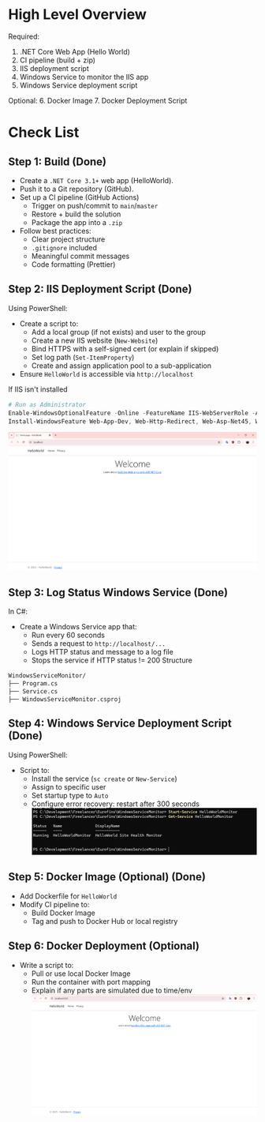 # High Level Overview
Required:
1. .NET Core Web App (Hello World)
2. CI pipeline (build + zip)
3. IIS deployment script
4. Windows Service to monitor the IIS app
5. Windows Service deployment script

Optional:
6. Docker Image
7. Docker Deployment Script

# Check List
## Step 1: Build (Done)
+ Create a `.NET Core 3.1+` web app (HelloWorld).
+ Push it to a Git repository (GitHub).
+ Set up a CI pipeline (GitHub Actions)
    - Trigger on push/commit to `main`/`master`
    - Restore + build the solution
    - Package the app into a `.zip`
+ Follow best practices:
    - Clear project structure
    - `.gitignore` included
    - Meaningful commit messages
    - Code formatting (Prettier)

## Step 2: IIS Deployment Script (Done)
Using PowerShell:
+ Create a script to:
    - Add a local group (if not exists) and user to the group
    - Create a new IIS website (`New-Website`)
    - Bind HTTPS with a self-signed cert (or explain if skipped)
    - Set log path (`Set-ItemProperty`)
    - Create and assign application pool to a sub-application
+ Ensure `HelloWorld` is accessible via `http://localhost`

If IIS isn't installed
```powershell
# Run as Administrator
Enable-WindowsOptionalFeature -Online -FeatureName IIS-WebServerRole -All
Install-WindowsFeature Web-App-Dev, Web-Http-Redirect, Web-Asp-Net45, Web-Net-Ext45
```
![alt text](image.png)

## Step 3: Log Status Windows Service (Done)
In C#:
+ Create a Windows Service app that:
    - Run every 60 seconds
    - Sends a request to `http://localhost/...`
    - Logs HTTP status and message to a log file
    - Stops the service if HTTP status != 200
Structure
```plaintext
WindowsServiceMonitor/
├── Program.cs
├── Service.cs
├── WindowsServiceMonitor.csproj
```

## Step 4: Windows Service Deployment Script (Done)
Using PowerShell:
+ Script to:
    - Install the service (`sc create` or `New-Service`)
    - Assign to specific user
    - Set startup type to `Auto`
    - Configure error recovery: restart after 300 seconds
![alt text](image-1.png)

## Step 5: Docker Image (Optional) (Done)
+ Add Dockerfile for `HelloWorld`
+ Modify CI pipeline to:
    - Build Docker Image
    - Tag and push to Docker Hub or local registry

## Step 6: Docker Deployment (Optional)
+ Write a script to:
    - Pull or use local Docker Image
    - Run the container with port mapping
    - Explain if any parts are simulated due to time/env
![alt text](image-2.png)

